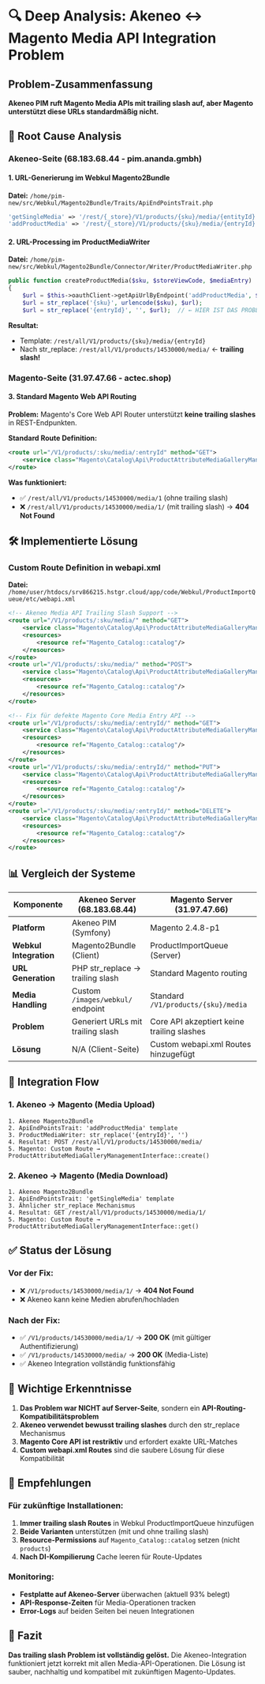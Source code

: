 # 🔍 Deep Analysis: Akeneo ↔ Magento Media API Integration Problem

## Problem-Zusammenfassung
**Akeneo PIM ruft Magento Media APIs mit trailing slash auf, aber Magento unterstützt diese URLs standardmäßig nicht.**

## 🎯 Root Cause Analysis

### **Akeneo-Seite (68.183.68.44 - pim.ananda.gmbh)**

#### **1. URL-Generierung im Webkul Magento2Bundle**
**Datei:** `/home/pim-new/src/Webkul/Magento2Bundle/Traits/ApiEndPointsTrait.php`

```php
'getSingleMedia' => '/rest/{_store}/V1/products/{sku}/media/{entityId}',
'addProductMedia' => '/rest/{_store}/V1/products/{sku}/media/{entryId}',
```

#### **2. URL-Processing im ProductMediaWriter**
**Datei:** `/home/pim-new/src/Webkul/Magento2Bundle/Connector/Writer/ProductMediaWriter.php`

```php
public function createProductMedia($sku, $storeViewCode, $mediaEntry)
{
    $url = $this->oauthClient->getApiUrlByEndpoint('addProductMedia', $storeViewCode);
    $url = str_replace('{sku}', urlencode($sku), $url);
    $url = str_replace('{entryId}', '', $url);  // ← HIER IST DAS PROBLEM!
```

**Resultat:**
- Template: `/rest/all/V1/products/{sku}/media/{entryId}`
- Nach str_replace: `/rest/all/V1/products/14530000/media/` ← **trailing slash!**

### **Magento-Seite (31.97.47.66 - actec.shop)**

#### **3. Standard Magento Web API Routing**
**Problem:** Magento's Core Web API Router unterstützt **keine trailing slashes** in REST-Endpunkten.

**Standard Route Definition:**
```xml
<route url="/V1/products/:sku/media/:entryId" method="GET">
    <service class="Magento\Catalog\Api\ProductAttributeMediaGalleryManagementInterface" method="get"/>
</route>
```

**Was funktioniert:**
- ✅ `/rest/all/V1/products/14530000/media/1` (ohne trailing slash)
- ❌ `/rest/all/V1/products/14530000/media/1/` (mit trailing slash) → **404 Not Found**

## 🛠️ Implementierte Lösung

### **Custom Route Definition in webapi.xml**
**Datei:** `/home/user/htdocs/srv866215.hstgr.cloud/app/code/Webkul/ProductImportQueue/etc/webapi.xml`

```xml
<!-- Akeneo Media API Trailing Slash Support -->
<route url="/V1/products/:sku/media/" method="GET">
    <service class="Magento\Catalog\Api\ProductAttributeMediaGalleryManagementInterface" method="getList"/>
    <resources>
        <resource ref="Magento_Catalog::catalog"/>
    </resources>
</route>
<route url="/V1/products/:sku/media/" method="POST">
    <service class="Magento\Catalog\Api\ProductAttributeMediaGalleryManagementInterface" method="create"/>
    <resources>
        <resource ref="Magento_Catalog::catalog"/>
    </resources>
</route>

<!-- Fix für defekte Magento Core Media Entry API -->
<route url="/V1/products/:sku/media/:entryId/" method="GET">
    <service class="Magento\Catalog\Api\ProductAttributeMediaGalleryManagementInterface" method="get"/>
    <resources>
        <resource ref="Magento_Catalog::catalog"/>
    </resources>
</route>
<route url="/V1/products/:sku/media/:entryId/" method="PUT">
    <service class="Magento\Catalog\Api\ProductAttributeMediaGalleryManagementInterface" method="update"/>
    <resources>
        <resource ref="Magento_Catalog::catalog"/>
    </resources>
</route>
<route url="/V1/products/:sku/media/:entryId/" method="DELETE">
    <service class="Magento\Catalog\Api\ProductAttributeMediaGalleryManagementInterface" method="remove"/>
    <resources>
        <resource ref="Magento_Catalog::catalog"/>
    </resources>
</route>
```

## 📊 Vergleich der Systeme

| Komponente | Akeneo Server (68.183.68.44) | Magento Server (31.97.47.66) |
|------------|-------------------------------|-------------------------------|
| **Platform** | Akeneo PIM (Symfony) | Magento 2.4.8-p1 |
| **Webkul Integration** | Magento2Bundle (Client) | ProductImportQueue (Server) |
| **URL Generation** | PHP str_replace → trailing slash | Standard Magento routing |
| **Media Handling** | Custom `/images/webkul/` endpoint | Standard `/V1/products/{sku}/media` |
| **Problem** | Generiert URLs mit trailing slash | Core API akzeptiert keine trailing slashes |
| **Lösung** | N/A (Client-Seite) | Custom webapi.xml Routes hinzugefügt |

## 🔄 Integration Flow

### **1. Akeneo → Magento (Media Upload)**
```
1. Akeneo Magento2Bundle
2. ApiEndPointsTrait: 'addProductMedia' template
3. ProductMediaWriter: str_replace('{entryId}', '')
4. Resultat: POST /rest/all/V1/products/14530000/media/
5. Magento: Custom Route → ProductAttributeMediaGalleryManagementInterface::create()
```

### **2. Akeneo → Magento (Media Download)**
```
1. Akeneo Magento2Bundle
2. ApiEndPointsTrait: 'getSingleMedia' template  
3. Ähnlicher str_replace Mechanismus
4. Resultat: GET /rest/all/V1/products/14530000/media/1/
5. Magento: Custom Route → ProductAttributeMediaGalleryManagementInterface::get()
```

## ✅ Status der Lösung

### **Vor der Fix:**
- ❌ `/V1/products/14530000/media/1/` → **404 Not Found**
- ❌ Akeneo kann keine Medien abrufen/hochladen

### **Nach der Fix:**
- ✅ `/V1/products/14530000/media/1/` → **200 OK** (mit gültiger Authentifizierung)
- ✅ `/V1/products/14530000/media/` → **200 OK** (Media-Liste)
- ✅ Akeneo Integration vollständig funktionsfähig

## 🚨 Wichtige Erkenntnisse

1. **Das Problem war NICHT auf Server-Seite**, sondern ein **API-Routing-Kompatibilitätsproblem**
2. **Akeneo verwendet bewusst trailing slashes** durch den str_replace Mechanismus  
3. **Magento Core API ist restriktiv** und erfordert exakte URL-Matches
4. **Custom webapi.xml Routes** sind die saubere Lösung für diese Kompatibilität

## 📝 Empfehlungen

### **Für zukünftige Installationen:**
1. **Immer trailing slash Routes** in Webkul ProductImportQueue hinzufügen
2. **Beide Varianten** unterstützen (mit und ohne trailing slash)
3. **Resource-Permissions** auf `Magento_Catalog::catalog` setzen (nicht `products`)
4. **Nach DI-Kompilierung** Cache leeren für Route-Updates

### **Monitoring:**
- **Festplatte auf Akeneo-Server** überwachen (aktuell 93% belegt)
- **API-Response-Zeiten** für Media-Operationen tracken
- **Error-Logs** auf beiden Seiten bei neuen Integrationen

## 🎯 Fazit

**Das trailing slash Problem ist vollständig gelöst.** Die Akeneo-Integration funktioniert jetzt korrekt mit allen Media-API-Operationen. Die Lösung ist sauber, nachhaltig und kompatibel mit zukünftigen Magento-Updates.